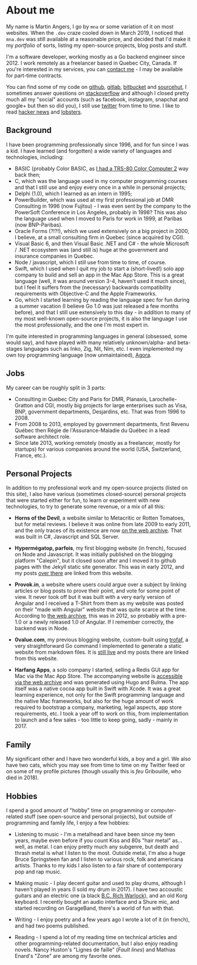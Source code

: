 # About me

My name is Martin Angers, I go by `mna` or some variation of it on most websites.
When the `.dev` craze cooled down in March 2019, I noticed that `mna.dev` was still
available at a reasonable price, and decided that I'd make it my *portfolio* of
sorts, listing my open-source projects, blog posts and stuff.

I'm a software developer, working mostly as a Go backend engineer since 2012. I
work remotely as a freelancer based in Quebec City, Canada. If you're interested in
my services, you can [contact me][email] - I may be available for part-time contracts.

You can find some of my code on [github], [gitlab], [bitbucket] and [sourcehut], I
sometimes answer questions on [stackoverflow] and although I closed pretty much
all my "social" accounts (such as facebook, instagram, snapchat and google+ but then
so did you), I still use [twitter] from time to time. I like to read [hacker news][hn]
and [lobsters].

## Background

I have been programming professionally since 1996, and for fun since I was a kid. I
have learned (and forgotten) a wide variety of languages and technologies, including:

* BASIC (probably Color BASIC, as [I had a TRS-80 Color Computer 2][coco2] way back then;
* C, which was the language used in my computer programming courses and that I still use
  and enjoy every once in a while in personal projects;
* Delphi (1.0), which I learned as an intern in 1995;
* PowerBuilder, which was used at my first professional job at DMR Consulting in 1996 (now
  Fujitsu) - I was even sent by the company to the PowerSoft Conference in Los Angeles, probably
  in 1998? This was also the language used when I moved to Paris for work in 1999, at
  Paribas (now BNP-Paribas).
* Oracle Forms (?!?!), which we used extensively on a big project in 2000, I believe, at
  a small consulting firm in Quebec (since acquired by CGI).
* Visual Basic 6, and then Visual Basic .NET and C# - the whole Microsoft / .NET
  ecosystem was (and still is) huge at the government and insurance companies in Quebec.
* Node / javascript, which I still use from time to time, of course.
* Swift, which I used when I quit my job to start a (short-lived!) solo app company to build
  and sell an app in the Mac App Store. This is a great language (well, it was around
  version 3-4, haven't used it much since), but I feel it suffers from the (necessary)
  backwards compatibility requirements with Objective-C and the Apple Frameworks.
* Go, which I started learning by reading the language spec for fun during a summer
  vacation (I believe Go 1.0 was just released a few months before), and that I still use
  extensively to this day - in addition to many of my most well-known open-source projects,
  it is also the language I use the most professionally, and the one I'm most expert in.

I'm quite interested in programming languages in general (obsessed, some would say), and have
played with many relatively unknown/alpha- and beta- stages languages such as Inko, Zig,
Nit, Nim, etc. I even implemented my own toy programming language (now unmaintained), [Agora].

## Jobs

My career can be roughly split in 3 parts:

* Consulting in Quebec City and Paris for DMR, Planaxis, Larochelle-Gratton and CGI,
  mostly big projects for large enterprises such as Visa, BNP, government departments,
  Desjardins, etc. That was from 1996 to 2008.
* From 2008 to 2013, employed by government departments, first Revenu Québec then
  Régie de l'Assurance-Maladie du Québec in a lead software architect role.
* Since late 2013, working remotely (mostly as a freelancer, mostly for startups)
  for various companies around the world (USA, Switzerland, France, etc.).

## Personal Projects

In addition to my professional work and my open-source projects (listed on this site),
I also have various (sometimes closed-source) personal projects that were started either
for fun, to learn or experiment with new technologies, to try to generate some revenue,
or a mix of all this:

* **Horns of the Devil**, a website similar to Metacritic or Rotten Tomatoes, but for
  metal reviews. I believe it was online from late 2009 to early 2011, and the only
  traces of its existence are now [on the web archive][horns]. That was built in C#,
  Javascript and SQL Server.

* **Hypermégatop, parfois**, my first blogging website (in french), focused on Node
  and Javascript. It was initially published on the blogging platform "Calepin", but
  it closed soon after and I moved it to github pages with the Jekyll static site
  generator. This was in early 2012, and my posts [over there][hyper] are linked from this
  website.

* **Provok.in**, a website where users could argue over a subject by linking articles
  or blog posts to prove their point, and vote for some point of view. It never took
  off but it was built with a very early version of Angular and I received a T-Shirt
  from them as my website was posted on their "made with Angular" website that was
  quite scarce at the time. According to [the web archive][provok], this was in 2012,
  so probably with a pre-1.0 or a newly released 1.0 of Angular. If I remember correctly,
  the backend was in Node.

* **0value.com**, my previous blogging website, custom-built using [trofaf], a very
  straightforward Go command I implemented to generate a static website from markdown
  files. It is [still live][0value] and my posts there are linked from this website.

* **Harfang Apps**, a solo company I started, selling a Redis GUI app for Mac
  via the Mac App Store. The accompanying website is [accessible via the web archive][harfang]
  and was generated using Hugo and Bulma. The app itself was a native cocoa app
  built in Swift with Xcode. It was a great learning experience, not only for the
  Swift programming language and the native Mac frameworks, but also for the huge
  amount of work required to bootstrap a company, marketing, legal aspects, app
  store requirements, etc. I took a year off to work on this, from implementation
  to launch and a few sales - too little to keep going, sadly - mainly in 2017.

## Family

My significant other and I have two wonderful kids, a boy and a girl. We also have
two cats, which you may see from time to time on my Twitter feed or on some of my
profile pictures (though usually this is *feu* Gribouille, who died in 2018).

## Hobbies

I spend a good amount of "hobby" time on programming or computer-related stuff
(see open-source and personal projects), but outside of programming and family
life, I enjoy a few hobbies:

* Listening to music - I'm a metalhead and have been since my teen years, maybe
  even before if you count Kiss and 80s "hair metal" as... well, as metal. I can
  enjoy pretty much any subgenre, but death and thrash metal is what I listen to
  the most. Outside metal, I'm also a huge Bruce Springsteen fan and I listen to
  various rock, folk and americana artists. Thanks to my kids I also listen to a
  fair share of contemporary pop and rap music.

* Making music - I play decent guitar and used to play drums, although I haven't
  played in years (I sold my drum in 2017). I have two accoustic guitars and an
  electric one (a black [B.C. Rich Warlock][bcrich]), and an old Korg keyboard.
  I recently bought an audio interface and a Shure mic, and started recording on
  GarageBand, there's a world of fun with that.

* Writing - I enjoy poetry and a few years ago I wrote a lot of it (in french),
  and had two poems published.

* Reading - I spend a lot of my reading time on technical articles and other
  programming-related documentation, but I also enjoy reading novels. Nancy
  Huston's "Lignes de faille" (*Fault lines*) and Mathias Enard's "Zone" are
  among my favorite ones.

[email]: mailto:{{.Email}}
[coco2]: https://twitter.com/___mna___/status/813406732697423872
[agora]: https://github.com/mna/agora
[github]: https://github.com/mna
[gitlab]: https://gitlab.com/___mna___?nav_source=navbar
[bitbucket]: https://bitbucket.org/___mna___/
[sourcehut]: https://git.sr.ht/~mna/
[stackoverflow]: https://stackoverflow.com/users/1094941/mna
[twitter]: https://twitter.com/___mna___
[hn]: https://news.ycombinator.com/
[lobsters]: https://lobste.rs/
[horns]: https://web.archive.org/web/20101115125910/http://hornsofthedevil.com/
[provok]: https://web.archive.org/web/20120824135414/http://provok.in/
[harfang]: https://web.archive.org/web/20180104180953/http://harfangapps.com/
[0value]: https://www.0value.com/
[trofaf]: https://github.com/mna/trofaf
[hyper]: http://hypermegatop.github.io/
[bcrich]: https://en.wikipedia.org/wiki/B.C._Rich_Warlock
